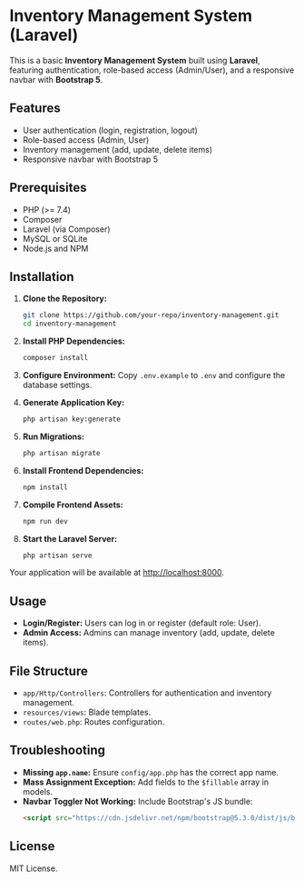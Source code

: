 # Inventory Management System (Laravel)

This is a basic **Inventory Management System** built using **Laravel**, featuring authentication, role-based access (Admin/User), and a responsive navbar with **Bootstrap 5**.

## Features
- User authentication (login, registration, logout)
- Role-based access (Admin, User)
- Inventory management (add, update, delete items)
- Responsive navbar with Bootstrap 5

## Prerequisites
- PHP (>= 7.4)
- Composer
- Laravel (via Composer)
- MySQL or SQLite
- Node.js and NPM

## Installation
1. **Clone the Repository:**
   ```bash
   git clone https://github.com/your-repo/inventory-management.git
   cd inventory-management
   ```

2. **Install PHP Dependencies:**
   ```bash
   composer install
   ```

3. **Configure Environment:**
   Copy `.env.example` to `.env` and configure the database settings.

4. **Generate Application Key:**
   ```bash
   php artisan key:generate
   ```

5. **Run Migrations:**
   ```bash
   php artisan migrate
   ```

6. **Install Frontend Dependencies:**
   ```bash
   npm install
   ```

7. **Compile Frontend Assets:**
   ```bash
   npm run dev
   ```

8. **Start the Laravel Server:**
   ```bash
   php artisan serve
   ```

Your application will be available at [http://localhost:8000](http://localhost:8000).

## Usage
- **Login/Register:** Users can log in or register (default role: User).
- **Admin Access:** Admins can manage inventory (add, update, delete items).

## File Structure
- `app/Http/Controllers`: Controllers for authentication and inventory management.
- `resources/views`: Blade templates.
- `routes/web.php`: Routes configuration.

## Troubleshooting
- **Missing `app.name`:** Ensure `config/app.php` has the correct app name.
- **Mass Assignment Exception:** Add fields to the `$fillable` array in models.
- **Navbar Toggler Not Working:** Include Bootstrap's JS bundle:
  ```html
  <script src="https://cdn.jsdelivr.net/npm/bootstrap@5.3.0/dist/js/bootstrap.bundle.min.js"></script>
  ```

## License
MIT License.